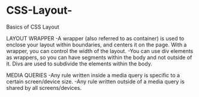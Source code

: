 # CSS-Layout-
Basics of CSS Layout

LAYOUT WRAPPER
-A wrapper (also referred to as container) is used to enclose your layout within boundaries, and centers it on the page. With a wrapper, you can control the width of the layout.
-You can use div elements as wrappers, so you can have segments within the body and not outside of it. Divs are used to subdivide the elements within the body.

MEDIA QUERIES
-Any rule written inside a media query is specific to a certain screen/device size.
-Any rule written outside of a media query is shared by all screens/devices.